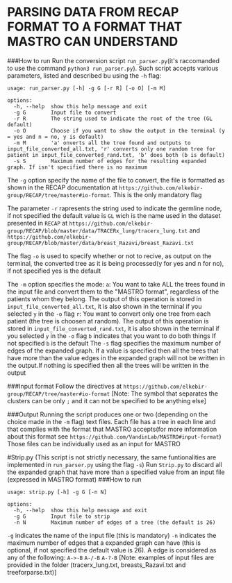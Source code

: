 # PARSING DATA FROM RECAP FORMAT TO A FORMAT THAT MASTRO CAN UNDERSTAND
###How to run
Run the conversion script `run_parser.py`(it's raccomanded to use the command `python3 run_parser.py`). Such script accepts various parameters, listed and described bu using the `-h` flag:

```
usage: run_parser.py [-h] -g G [-r R] [-o O] [-m M]

options:
  -h, --help  show this help message and exit
  -g G        Input file to convert
  -r R        The string used to indicate the root of the tree (GL default)
  -o O        Choose if you want to show the output in the terminal (y = yes and n = no, y is default)
  -m M        'a' onverts all the tree found and outputs to input_file_converted_all.txt, 'r' converts only one random tree for patient in input_file_converted_rand.txt, 'b' does both (b is default)  
  -s S        Maximum number of edges for the resulting expanded graph. If isn't specified there is no maximum
```

The `-g` option specify the name of the file to convert, the file is formatted as shown in the RECAP documentation at `https://github.com/elkebir-group/RECAP/tree/master#io-format`. This is the only mandatory flag

The parameter `-r` rapresents the string used to indicate the germline node, if not specified the default value is `GL` wich is the name used in the dataset presented in `RECAP` at `https://github.com/elkebir-group/RECAP/blob/master/data/TRACERx_lung/tracerx_lung.txt` and `https://github.com/elkebir-group/RECAP/blob/master/data/breast_Razavi/breast_Razavi.txt`

The flag `-o` is used to specify whether or not to recive, as output on the terminal, the converted tree as it is being processed(y for yes and n for no), if not specified yes is the default

The `-m` option specifies the mode:
    `a`: You want to take ALL the trees found in the input file and convert them to the "MASTRO format", regardless of the patients whom they belong. The output of this operation is stored in `input_file_converted_all.txt`, it is also shown in the terminal if you selected `y` in the `-o` flag
    `r`: You want to convert only one tree from each patient (the tree is choosen at random). The output of this operation is stored in `input_file_converted_rand.txt`, it is also shown in the terminal if you selected `y` in the `-o` flag
    `b` indicates that you want to do both things
If not specified `b` is the default
The `-s` flag specifies the maximum number of edges of the expanded graph. If a value is specified then all the trees that have more than the value edges in the expanded graph will not be written in the output.If nothing is specified then all the trees will be written in the output 

###Input format
Follow the directives at `https://github.com/elkebir-group/RECAP/tree/master#io-format`
[Note: The symbol that separates the clusters can be only `;` and it can not be specified to be anything else]

###Output
Running the script produces one or two (depending on the choice made in the `-m` flag) text files. Each file has a tree in each line and that complies with the format that MASTRO accepts(for more information about this format see `https://github.com/VandinLab/MASTRO#input-format`)
Those files can be individually used as an input for MASTRO

#Strip.py
(This script is not strictly necessary, the same funtionalities are implemented in `run_parser.py` using the flag `-s`)
Run `Strip.py` to discard all the expanded graph that have more than a specified value from an input file (expressed in MASTRO format)
###How to run
```
usage: strip.py [-h] -g G [-n N]

options:
  -h, --help  show this help message and exit
  -g G        Input file to strip
  -n N        Maximum number of edges of a tree (the default is 26)
```

`-g` indicates the name of the input file (this is mandatory)
`-n` indicates the maximum number of edges that a expanded graph can have (this is optional, if not specified the default value is 26). A edge is considered as any of the following: `A->-B` `A-/-B` `A-?-B`
[Note: examples of input files are provided in the folder (tracerx_lung.txt, breasts_Razavi.txt and treeforparse.txt)]
